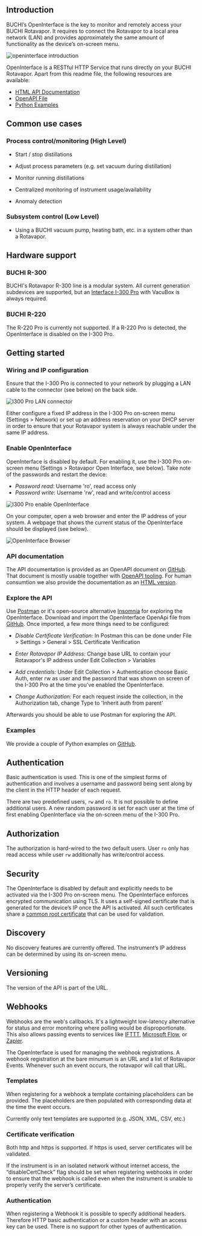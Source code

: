 ## Introduction

BUCHI’s OpenInterface is the key to monitor and remotely access your BUCHI Rotavapor. It requires to connect the Rotavapor to a local area network (LAN) and provides approximately the same amount of functionality as the device’s on-screen menu.

![openinterface introduction](images/openinterface-introduction.jpg)

OpenInterface is a RESTful HTTP Service that runs directly on your BUCHI Rotavapor. Apart from this readme file, the following resources are available:

* [HTML API Documentation](https://developer.buchi.digital/rotavapor/openinterface/doc/index.html)
* [OpenAPI File](https://github.com/buchi-labortechnik-ag/openinterface_rotavapor/blob/master/rotavapor_openinterface.yaml)
* [Python Examples](https://github.com/buchi-labortechnik-ag/openinterface_examples_python)

 

## Common use cases

### Process control/monitoring (High Level)

-  Start / stop distillations

-  Adjust process parameters (e.g. set vacuum during distillation)

-  Monitor running distillations

-  Centralized monitoring of instrument usage/availability

-  Anomaly detection

### Subsystem control (Low Level)

- Using a BUCHI vacuum pump, heating bath, etc. in a system other than a Rotavapor.

## Hardware support
### BUCHI R-300
BUCHI's Rotavapor R-300 line is a modular system. All current generation subdevices are supported, but an [Interface I-300 Pro](https://www.buchi.com/en/products/laboratory-evaporation/interface-i-300-pro) with VacuBox is always required.

### BUCHI R-220
The R-220 Pro is currently not supported. If a R-220 Pro is detected, the OpenInterface is disabled on the I-300 Pro. 

## Getting started

### Wiring and IP configuration

Ensure that the I-300 Pro is connected to your network by plugging a LAN cable to the connector (see below) on the back side.

![I300 Pro LAN connector](images/I300Pro-LAN-connector.jpg)

Either configure a fixed IP address in the I-300 Pro on-screen menu (Settings > Network) or set up an address reservation on your DHCP server in order to ensure that your Rotavapor system is always reachable under the same IP address.

### Enable OpenInterface

OpenInterface is disabled by default. For enabling it, use the I-300 Pro on-screen menu (Settings > Rotavapor Open Interface, see below). Take note of the passwords and restart the device: 

- _Password read_: Username 'ro', read access only
- _Password write_: Username 'rw', read and write/control access

![I300 Pro enable OpenInterface](images/I300Pro-enable-openinterface.jpg)

On your computer, open a web browser and enter the IP address of your system. A webpage that shows the current status of the OpenInterface should be displayed (see below).

![OpenInterface Browser](images/openinterface-browser.jpg)

### API documentation
The API documentation is provided as an OpenAPI document on [GitHub](https://github.com/buchi-labortechnik-ag/openinterface_rotavapor/blob/master/rotavapor_openinterface.yaml). That document is mostly usable together with [OpenAPI tooling](https://openapi.tools/). For human consumtion we also provide the documentation as an [HTML version](https://developer.buchi.digital/rotavapor/openinterface/doc/index.html).

### Explore the API

Use [Postman](https://www.getpostman.com/) or it's open-source alternative [Insomnia](https://insomnia.rest/) for exploring the OpenInterface. Download and import the OpenInterface OpenApi file from [GitHub](https://github.com/buchi-labortechnik-ag/openinterface_rotavapor/blob/master/rotavapor_openinterface.yaml). Once imported, a few more things need to be configured:

- _Disable Certificate Verification:_ In Postman this can be done under File > Settings > General > SSL Certificate Verification

- _Enter Rotavapor IP Address:_ Change base URL to contain your Rotavapor's IP address under Edit Collection > Variables

- _Add credentials:_ Under Edit Collection > Authentication choose Basic Auth, enter rw as user and the password that was shown on screen of the I-300 Pro at the time you've enabled the OpenInterface.

- _Change Authorization:_ For each request inside the collection, in the Authorization tab, change Type to 'Inherit auth from parent'

Afterwards you should be able to use Postman for exploring the API.

### Examples
We provide a couple of Python examples on [GitHub](https://github.com/buchi-labortechnik-ag/openinterface_examples_python).


## Authentication

Basic authentication is used. This is one of the simplest forms of
authentication and involves a username and password being sent along by the
client in the HTTP header of each request.


There are two predefined users, `rw` and `ro`. It is not
possible to define additional users. A new random password is set for
each user at the time of first enabling OpenInterface via the on-screen menu of the I-300 Pro.


## Authorization

The authorization is hard-wired to the two default users. User `ro` only has read access while user `rw` additionally has write/control access.


## Security

The OpenInterface is disabled by default and explicitly needs to be
activated via the I-300 Pro on-screen menu. The OpenInterface enforces encrypted
communication using TLS. It uses a self-signed certificate that is
generated for the device’s IP once the API is activated. All such certificates share a [common root certificate](https://raw.githubusercontent.com/buchi-labortechnik-ag/openinterface_rotavapor/master/root_cert.crt) that can be used for validation.


## Discovery

No discovery features are currently offered. The instrument’s IP address can be
determined by using its on-screen menu.


## Versioning

The version of the API is part of the URL.


## Webhooks

Webhooks are the web's callbacks. It's a lightweight low-latency alternative for status and error monitoring where polling would be disproportionate.
This also allows passing events to services like [IFTTT](https://ifttt.com/), [Microsoft Flow](https://flow.microsoft.com/), or [Zapier](https://zapier.com/).

The OpenInterface is used for managing the webhook registrations. A webhook registration at the bare minumum is an URL and a list of Rotavapor Events. Whenever such an event occurs, the rotavapor will call that URL. 


### Templates

When registering for a webhook a template containing placeholders can be
provided. The placeholders are then populated with corresponding data at the
time the event occurs.

Currently only text templates are supported (e.g. JSON, XML, CSV, etc.)


### Certificate verification

Both http and https is supported. If https is used, server certificates will be validated.

If the instrument is in an isolated network without internet access, the “disableCertCheck” flag should be set when registering webhooks in order to ensure that the webhook is called even when the instrument is unable to properly verify the server’s certificate.

### Authentication

When registering a Webhook it is possible to specify additional headers.
Therefore HTTP basic authentication or a custom header with an access key
can be used. There is no support for other types of authentication.